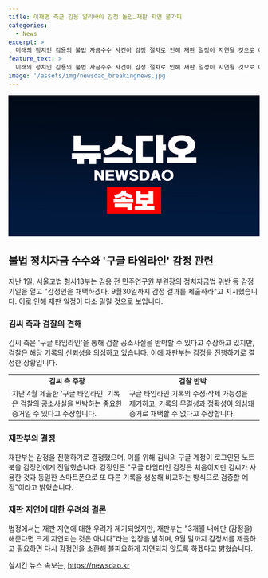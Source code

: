 ```yaml
---
title: 이재명 측근 김용 알리바이 감정 돌입…재판 지연 불가피
categories:
  - News
excerpt: >
  미래의 정치인 김용의 불법 자금수수 사건이 감정 절차로 인해 재판 일정이 지연될 것으로 예상된다. 김용은 구글 타임라인을 통해 검찰의 공소사실을 반박할 수 있다고 주장하고 있으나, 검찰은 해당 기록의 신뢰성을 의심하고 있다. 현재 법원은 감정인을 통해 구글 타임라인 기록의 무결성과 정확성을 확인하고 있으며, 재판부는 3개월 내에 감정 결과를 보고 판단할 것으로 밝혔다. 불법 자금수수 사건은 1심에서 유죄로 인정되어 징역 5년을 선고받았으나, 김용과 검찰 양쪽 모두 항소를 진행 중이다.
feature_text: >
  미래의 정치인 김용의 불법 자금수수 사건이 감정 절차로 인해 재판 일정이 지연될 것으로 예상된다. 김용은 구글 타임라인을 통해 검찰의 공소사실을 반박할 수 있다고 주장하고 있으나, 검찰은 해당 기록의 신뢰성을 의심하고 있다. 현재 법원은 감정인을 통해 구글 타임라인 기록의 무결성과 정확성을 확인하고 있으며, 재판부는 3개월 내에 감정 결과를 보고 판단할 것으로 밝혔다. 불법 자금수수 사건은 1심에서 유죄로 인정되어 징역 5년을 선고받았으나, 김용과 검찰 양쪽 모두 항소를 진행 중이다.
image: '/assets/img/newsdao_breakingnews.jpg'
---
```


<p><img src="/assets/img/newsdao_breakingnews.jpg" alt="firstkoreanews 속보" /></p>

<h2 data-ke-size="size26">불법 정치자금 수수와 '구글 타임라인' 감정 관련</h2>

<p data-ke-size="size16">지난 1일, 서울고법 형사13부는 김용 전 민주연구원 부원장의 정치자금법 위반 등 감정기일을 열고 "감정인을 채택하겠다. 9월30일까지 감정 결과를 제출하라"고 지시했습니다. 이로 인해 재판 일정이 다소 밀릴 것으로 보입니다.</p>

<h3>김씨 측과 검찰의 견해</h3>

<p data-ke-size="size16">김씨 측은 '구글 타임라인'을 통해 검찰 공소사실을 반박할 수 있다고 주장하고 있지만, 검찰은 해당 기록의 신뢰성을 의심하고 있습니다. 이에 재판부는 감정을 진행하기로 결정한 상황입니다.</p>

<table>
    <tr>
        <td style="text-align: center; height: 17px;"><b>김씨 측 주장</b></td>
        <td style="text-align: center; height: 17px;"><b>검찰 반박</b></td>
    </tr>
    <tr>
        <td>지난 4월 제출한 '구글 타임라인' 기록은 검찰의 공소사실을 반박하는 중요한 증거일 수 있다고 주장합니다.</td>
        <td>구글 타임라인 기록의 수정·삭제 가능성을 제기하고, 기록의 무결성과 정확성이 의심돼 증거로 채택할 수 없다고 주장합니다.</td>
    </tr>
</table>

<h3>재판부의 결정</h3>

<p data-ke-size="size16">재판부는 감정을 진행하기로 결정했으며, 이를 위해 김씨의 구글 계정이 로그인된 노트북을 감정인에게 전달했습니다. 감정인은 "구글 타임라인 감정은 처음이지만 김씨가 사용한 것과 동일한 스마트폰으로 또 다른 기록을 생성해 비교하는 방식으로 검증할 예정"이라고 밝혔습니다.</p>

<h3>재판 지연에 대한 우려와 결론</h3>

<p data-ke-size="size16">법정에서는 재판 지연에 대한 우려가 제기되었지만, 재판부는 "3개월 내에만 (감정을) 해준다면 크게 지연되는 것은 아니다"라는 입장을 밝히며, 9월 말까지 감정서를 제출하고 필요하면 다시 감정인을 소환해 불피요하게 지연되지 않도록 하겠다고 밝혔습니다.</p>
실시간 뉴스 속보는, <a href="https://newsdao.kr" rel="dofollow">https://newsdao.kr</a>


